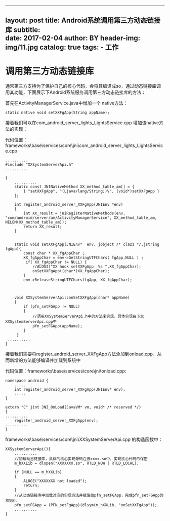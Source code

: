 
---
layout:     post
title:      Android系统调用第三方动态链接库
subtitle:    
date:       2017-02-04
author:     BY
header-img: img/11.jpg
catalog: 	 true
tags: 
    - 工作
---

# 调用第三方动态链接库


通常第三方支持为了保护自己的核心代码，会将其编译成so，通过动态链接库调用其功能，下面展示下Android系统服务调用第三方动态链接库的方法：

首先在ActivityManagerService.java中增加一个 native方法：

	static native void setXXFgApp(String appName);

接着我们可以在com_android_server_lights_LightsService.cpp 增加该native方法的实现：

代码位置：frameworks\base\services\core\jni\com_android_server_lights_LightsService.cpp 

	.......... 
	#include "XXSystemServerApi.h"
	.......... 

	{
		.......... 
		static const JNINativeMethod XX_method_table_am[] = {
		    { "setXXFgApp", "(Ljava/lang/String;)V", (void*)setXXFgApp }
		};
		
		int register_android_server_XXFgApp(JNIEnv *env)
		{
		    int XX_result = jniRegisterNativeMethods(env, "com/android/server/am/ActivityManagerService", XX_method_table_am, NELEM(XX_method_table_am));
		    return XX_result;
		}
	
	
		static void setXXFgApp(JNIEnv*  env, jobject /* clazz */,jstring fgApp){ 
		    const char * XX_fgAppChar ;
		    XX_fgAppChar = env->GetStringUTFChars( fgApp,NULL ) ;
		     if( XX_fgAppChar != NULL) {
		        //ALOGI("XX hook setXXFgApp  %s ",XX_fgAppChar);
		        onSetXXFgApp((char*)XX_fgAppChar);
		    }
		    env->ReleaseStringUTFChars(fgApp, XX_fgAppChar);
	 


		void XXSystemServerApi::onSetXXFgApp(char* appName)
		{
		    if (pfn_setFGApp != NULL)
			{
				//调用XXSystemServerApi.h中的方法来实现，具体实现在下文XXSystemServerApi.cpp中
				pfn_setFGApp(appName);
			}
		 }
	 ..........
	}


接着我们需要将register_android_server_XXFgApp方法添加到onload.cpp，从而新增的方法能够编译并加载到系统中

代码位置：frameworks\base\services\core\jni\onload.cpp:

	namespace android {
		..... 
		int register_android_server_XXFgApp(JNIEnv* env);
		.....
	}
	
	extern "C" jint JNI_OnLoad(JavaVM* vm, void* /* reserved */)
	{
	.......... 
	    register_android_server_XXFgApp(env);
	..........
	} 
  
frameworks\base\services\core\jni\XXSystemServerApi.cpp 的构造函数中：

	XXSystemServerApi(){
		..........	
		//加载动态链接库，具体的核心实现源码在该xxxx.so中，实现核心代码的保密
		m_hXXLib = dlopen("XXXXXXX.so", RTLD_NOW | RTLD_LOCAL);
	
		if (NULL == m_hXXLib)
		{
			ALOGE("XXXXXXX not loaded");
			return;
		}
		//从动态链接库中加载对应的实现方法并赋值给pfn_setFGApp，完成pfn_setFGApp的初始化
	    pfn_setFGApp = (PFN_setFgApp)(dlsym(m_hXXLib, "onSetXXFgApp"));
		..........
	}








